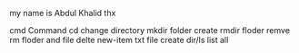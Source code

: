 my name  is Abdul Khalid 
thx



cmd Command 
cd change directory
mkdir folder create
rmdir floder remve
rm floder and file delte
new-item txt file create 
dir/ls  list all


